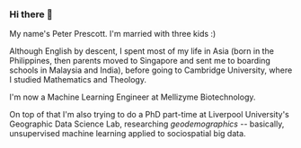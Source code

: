 ### Hi there 👋

My name's Peter Prescott. I'm married with three kids :)

Although English by descent, I spent most of my life in Asia (born in the Philippines, then parents moved to Singapore and sent me to boarding schools in Malaysia and India), before going to Cambridge University, where I studied Mathematics and Theology.

I'm now a Machine Learning Engineer at Mellizyme Biotechnology.

On top of that I'm also trying to do a PhD part-time at Liverpool University's Geographic Data Science Lab, researching *geodemographics* -- basically, unsupervised machine learning applied to sociospatial big data.

<!--
**peterprescott/peterprescott** is a ✨ _special_ ✨ repository because its `README.md` (this file) appears on your GitHub profile.

Here are some ideas to get you started:

- 🔭 I’m currently working on ...
- 🌱 I’m currently learning ...
- 👯 I’m looking to collaborate on ...
- 🤔 I’m looking for help with ...
- 💬 Ask me about ...
- 📫 How to reach me: ...
- 😄 Pronouns: ...
- ⚡ Fun fact: ...
-->
